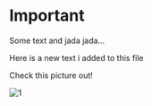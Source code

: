 # Important

Some text and jada jada...

Here is a new text i added to this file

Check this picture out!

![1](https://cloud.githubusercontent.com/assets/6047996/15614376/bd265442-2438-11e6-97ae-f1435084dbb1.jpg)


